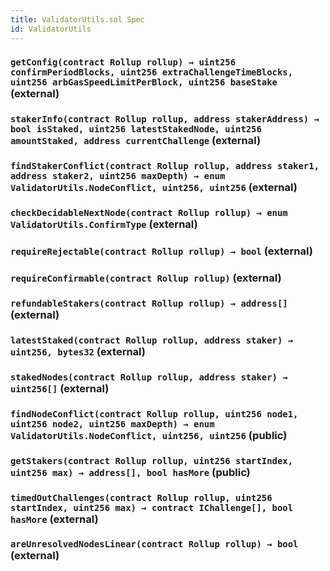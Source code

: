 ```yaml
---
title: ValidatorUtils.sol Spec
id: ValidatorUtils
---
```


### `getConfig(contract Rollup rollup) → uint256 confirmPeriodBlocks, uint256 extraChallengeTimeBlocks, uint256 arbGasSpeedLimitPerBlock, uint256 baseStake` (external)

### `stakerInfo(contract Rollup rollup, address stakerAddress) → bool isStaked, uint256 latestStakedNode, uint256 amountStaked, address currentChallenge` (external)

### `findStakerConflict(contract Rollup rollup, address staker1, address staker2, uint256 maxDepth) → enum ValidatorUtils.NodeConflict, uint256, uint256` (external)

### `checkDecidableNextNode(contract Rollup rollup) → enum ValidatorUtils.ConfirmType` (external)

### `requireRejectable(contract Rollup rollup) → bool` (external)

### `requireConfirmable(contract Rollup rollup)` (external)

### `refundableStakers(contract Rollup rollup) → address[]` (external)

### `latestStaked(contract Rollup rollup, address staker) → uint256, bytes32` (external)

### `stakedNodes(contract Rollup rollup, address staker) → uint256[]` (external)

### `findNodeConflict(contract Rollup rollup, uint256 node1, uint256 node2, uint256 maxDepth) → enum ValidatorUtils.NodeConflict, uint256, uint256` (public)

### `getStakers(contract Rollup rollup, uint256 startIndex, uint256 max) → address[], bool hasMore` (public)

### `timedOutChallenges(contract Rollup rollup, uint256 startIndex, uint256 max) → contract IChallenge[], bool hasMore` (external)

### `areUnresolvedNodesLinear(contract Rollup rollup) → bool` (external)
